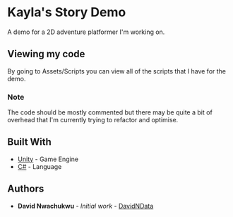 # Kayla's Story Demo

A demo for a 2D adventure platformer I'm working on.

## Viewing my code

By going to Assets/Scripts you can view all of the scripts that I have for the demo.

### Note

The code should be mostly commented but there may be quite a bit of overhead that I'm currently trying to refactor and optimise.

## Built With

* [Unity](https://unity.com/) - Game Engine
* [C#](https://docs.microsoft.com/en-us/dotnet/csharp/) - Language

## Authors

* **David Nwachukwu** - *Initial work* - [DavidNData](https://davidndata.com/)
